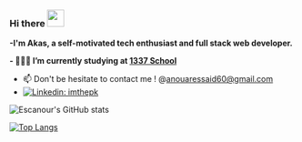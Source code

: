 ### Hi there <img src="https://raw.githubusercontent.com/MartinHeinz/MartinHeinz/master/wave.gif" width="30px">

   **-I'm Akas, a self-motivated tech enthusiast and full stack web developer.**
                                
   **- 👨🏽‍💻 I’m currently studying at  [1337 School](https://1337.ma)**

- 📫 Don't be hesitate to contact me ! @anouaressaid60@gmail.com
- [![Linkedin: imthepk](https://img.shields.io/badge/-Escanour-blue?style=flat-square&logo=Linkedin&logoColor=white&link=https://www.linkedin.com/in/anouar-essaid/)](https://www.linkedin.com/in/anouar-essaid/)

<!--
**Escanour/Escanour** is a ✨ _special_ ✨ repository because its `README.md` (this file) appears on your GitHub profile.


Here are some ideas to get you started:

- 🔭 I’m currently working on ...
- 🌱 I’m currently learning ...
- 👯 I’m looking to collaborate on ...
- 🤔 I’m looking for help with ...
- 💬 Ask me about ...
- 📫 How to reach me: ...
- 😄 Pronouns: ...
- ⚡ Fun fact: ...
-->
![Escanour's GitHub stats](https://github-readme-stats.vercel.app/api?username=Escanour&show_icons=true&theme=algolia)

[![Top Langs](https://github-readme-stats.vercel.app/api/top-langs/?username=Escanour&layout=compact)](https://github.com/anuraghazra/github-readme-stats)

<!--[![willianrod's wakatime stats](https://github-readme-stats.vercel.app/api/wakatime?username=Escanour)](https://github.com/anuraghazra/github-readme-stats)


[![42 Profile Card](https://1337-readme.vercel.app/api/profile?cursus=42&email=hide&login=aessaid)](https://github.com/Escanour)

